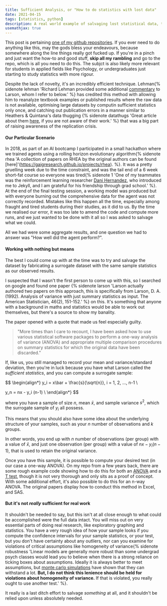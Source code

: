 ```yaml
---
title: Sufficient Analysis, or "How to do statistics with lost data"
date: 2021-04-15
tags: [statistics, python]
description: A real world example of salvaging lost statistical data, to carry out an ANOVA and independent samples t-test from only sufficient statistics in python.
usemathjax: true
---
```


This post is pertaining [one of my github repositories](https://github.com/mtaung/sufficient_analysis). If you ever need to do anything like this, may the gods bless your endeavours, because somewhere along the line things really got fucked up. If you're in a pinch and just want the how-to and good stuff, **skip all my rambling** and go to the repo, which is all you need to do this. The subjct is also likely more relevant for students in applied fields like Psychology, or undergraduates just starting to study statistics with more rigour.

Despite the lack of novelty, it's an incredibly efficient technique. Lehman{% sidenote lehman 'Richard Lehman provided some additional [commentary](https://go.gale.com/ps/anonymous?id=GALE%7CA13838424&sid=googleScholar&v=2.1&it=r&linkaccess=abs&issn=00031305&p=AONE&sw=w) to Larson, whom I refer to below.' %} has credited this method with allowing him to reanalyze textbook examples or published results where the raw data is not available, optimising large datasets by computin sufficient statistics only once, and catching out publication errors in a manner similar to Heathers & Quintana's data thugging {% sidenote datathugs 'Great article about them [here](https://www.sciencemag.org/news/2018/02/meet-data-thugs-out-expose-shoddy-and-questionable-research), if you are not aware of their work.' %} that was a big part of raising awareness of the replication crisis.

#### Our Particular Scenario

In 2018, as part of an AI bootcamp I participated in a small hackathon where we trained agents using a rolling horizon evolutionary algorithm{% sidenote rhea 'A collection of papers on RHEA by the original authors can be found [here]'(https://gaigresearch.github.io/projects/rhea). %}. It was a pretty gruelling week due to the time constraint, and was the tail end of a 6 week short-fat course so everyone was tired{% sidenote 1 'One of my teammates was the reinforcement learning researcher [Dani Hernandez](https://danielhp95.github.io/), who introduced me to Jekyll, and I am grateful for his friendship through grad school.' %}. At the end of the final testing session, a working model was produced but with everyone burning out the comprehensive data for the agent was not correctly recorded.  Mistakes like this happen all the time, especially among fraught and tired students during their studies, as it did to us. By the time we realised our error, it was too late to amend the code and compute more runs, and we just wanted to be done with it all so I was asked to salvage what we could.

All we had were some aggregate results, and one question we had to answer was "How well did the agent perform?".

#### Working with nothing but means

The best I could come up with at the time was to try and salvage the dataset by fabricating a surrogate dataset with the same sample statistics as our observed results.

I suspected that I wasn't the first person to come up with this, so I searched on google and found one paper {% sidenote larson 'Larson actually authored two papers on this approach, this is specifically from Larson, D. A. (1992). Analysis of variance with just summary statistics as input. The American Statistician, 46(2), 151-152.' %} on this. It's something that anyone with a background in maths and statistics would be able to work out themselves, but there's a source to show my banality.

The paper opened with a quote that made us feel especially guilty.

> "More times than I care to recount, I have been asked how to use various statistical software packages to perform a one-way analysis of variance (ANOVA) and appropriate multiple comparison procedures on summary statistics for which the original data have been discarded."

If, like us, you still managed to record your mean and variance/standard deviation, then you're in luck because you have what Larson called the *sufficient statistics*, and you can compute a surrogate sample:

$$
\begin{align*}
y_i = x\bar + \frac{s}{\sqrt{n}},  i = 1, 2, ..., n-1 \\ 

y_n = nx - y_i (n-1) \\
\end{align*}
$$

where you have a sample of size $n$, mean $\bar{x}$, and sample variance $s^2$, which the surrogate sample of $y_i$ all possess.

This means that you should also have some idea about the underlying structure of your samples, such as your $n$ number of observations and $k$ groups. 

In other words, you end up with $n$ number of observations (per group) with a value of $\bar{x}$, and just one observation (per group) with a value of $nx - y_i (n-1)$, that is used to retain the original variance.

Once you have this sample, it is possible to compute your desired test (in our case a one-way ANOVA). On my repo from a few years back, there are some rough example code showing how to do this for both an [ANOVA](https://github.com/mtaung/sufficient_analysis/blob/master/ANOVA%20from%20sufficient%20statistics.ipynb) and a [T test](https://github.com/mtaung/sufficient_analysis/blob/master/Independent%20Samples%20t-test%20from%20sufficient%20statistics.ipynb), though it is not very thorough and only sits as a proof of concept. With some additional effort, it's also possible to do this for an n-way ANOVA. The original papers display how to conduct this method in Excel, and SAS.

#### But it's not *really* sufficient for real work

It shouldn't be needed to say, but this isn't at all close enough to what could be accomplished were the full data intact. You will miss out on very essential parts of doing real research, like exploratory graphing and statistics. You have a very rough idea of how your sample looks if you compute the confidence intervals for your sample statistics, or your test, but you don't have certainty about any outliers, nor can you examine for violations of critical assumptions like homogeneity of variance{% sidenote robustness 'Linear models are generally more robust than some undergrad psych classes would lead you to believe when there is a strong reliance on ticking boxes about assumptions. Ideally it is always better to  meet assumptions, but [monte carlo simulations](https://psycnet.apa.org/record/2010-18785-001) have shown that they can withstand a lot. **But, I do not think this lenience should be held for violations about homogeneity of variance.** If that is violated, you really ought to use another test.' %}.

It really is a last ditch effort to salvage *something* at all, and it shouldn't be relied upon unless absolutely needed.